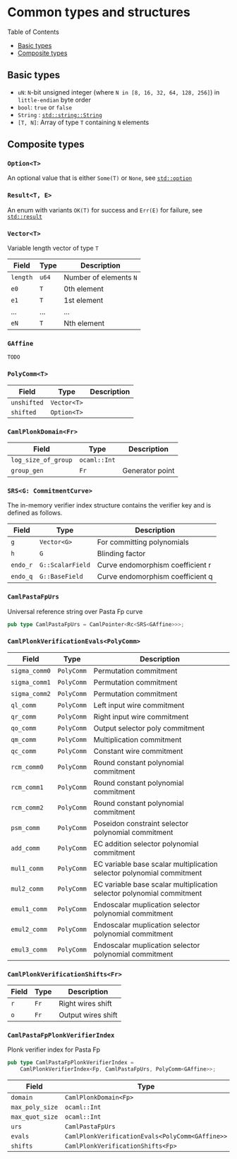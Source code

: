 # Common types and structures

Table of Contents
* [Basic types](#basic-types)
* [Composite types](#composite-types)

## Basic types

* `uN`: `N`-bit unsigned integer (where `N in [8, 16, 32, 64, 128, 256]`) in `little-endian` byte order
* `bool`: `true` or `false`
* `String` : [`std::string::String`](https://doc.rust-lang.org/std/string/struct.String.html)
* `[T, N]`: Array of type `T` containing `N` elements

## Composite types

### `Option<T>`

An optional value that is either `Some(T)` or `None`, see [`std::option`](https://doc.rust-lang.org/std/option/)

### `Result<T, E>`

An enum with variants `OK(T)` for success and `Err(E)` for failure, see [`std::result`](https://doc.rust-lang.org/std/result/)

### `Vector<T>`

Variable length vector of type `T`

| Field     | Type  | Description |
| - | - | - |
| `length`  | `u64` | Number of elements `N` |
| `e0`      | `T`   | 0th element |
| `e1`      | `T`   | 1st element |
| ...       | ...   | ... |
| `eN`      | `T`   | Nth element|

### `GAffine`

`TODO`

### `PolyComm<T>`

| Field       | Type        | Description |
| - | - | - |
| `unshifted` | `Vector<T>` | |
| `shifted`   | `Option<T>` | |

### `CamlPlonkDomain<Fr>`

| Field       | Type        | Description |
| - | - | - |
| `log_size_of_group` | `ocaml::Int` | |
| `group_gen`         | `Fr`         | Generator point |

### `SRS<G: CommitmentCurve>`

The in-memory verifier index structure contains the verifier key and is defined as follows.

| Field    | Type             | Description |
| - | -    | - |
| `g`      | `Vector<G>`      | For committing polynomials |
| `h`      | `G`              | Blinding factor |
| `endo_r` | `G::ScalarField` | Curve endomorphism coefficient r |
| `endo_q` | `G::BaseField`   | Curve endomorphism coefficient q |


### `CamlPastaFpUrs`

Universal reference string over Pasta Fp curve

```rust
pub type CamlPastaFpUrs = CamlPointer<Rc<SRS<GAffine>>>;
```

### `CamlPlonkVerificationEvals<PolyComm>`

| Field | Type  | Description |
| - | - | - |
| `sigma_comm0` | `PolyComm` | Permutation commitment |
| `sigma_comm1` | `PolyComm` | Permutation commitment |
| `sigma_comm2` | `PolyComm` | Permutation commitment |
| `ql_comm`     | `PolyComm` | Left input wire commitment |
| `qr_comm`     | `PolyComm` | Right input wire commitment |
| `qo_comm`     | `PolyComm` | Output selector poly commitment |
| `qm_comm`     | `PolyComm` | Multiplication commitment |
| `qc_comm`     | `PolyComm` | Constant wire commitment |
| `rcm_comm0`   | `PolyComm` | Round constant polynomial commitment |
| `rcm_comm1`   | `PolyComm` | Round constant polynomial commitment |
| `rcm_comm2`   | `PolyComm` | Round constant polynomial commitment |
| `psm_comm`    | `PolyComm` | Poseidon constraint selector polynomial commitment |
| `add_comm`    | `PolyComm` | EC addition selector polynomial commitment |
| `mul1_comm`   | `PolyComm` | EC variable base scalar multiplication selector polynomial commitment |
| `mul2_comm`   | `PolyComm` | EC variable base scalar multiplication selector polynomial commitment |
| `emul1_comm`  | `PolyComm` | Endoscalar muplication selector polynomial commitment |
| `emul2_comm`  | `PolyComm` | Endoscalar muplication selector polynomial commitment |
| `emul3_comm`  | `PolyComm` | Endoscalar muplication selector polynomial commitment |

### `CamlPlonkVerificationShifts<Fr>`

| Field | Type | Description |
| - | - | - |
| `r`   | `Fr` | Right wires shift |
| `o`   | `Fr` | Output wires shift |

### `CamlPastaFpPlonkVerifierIndex`

Plonk verifier index for Pasta Fp

```rust
pub type CamlPastaFpPlonkVerifierIndex =
    CamlPlonkVerifierIndex<Fp, CamlPastaFpUrs, PolyComm<GAffine>>;
```

| Field           | Type                  | Description |
| - | - | - |
| `domain`        | `CamlPlonkDomain<Fp>` | |
| `max_poly_size` | `ocaml::Int` | |
| `max_quot_size` | `ocaml::Int` | |
| `urs`           | `CamlPastaFpUrs` | |
| `evals`         | `CamlPlonkVerificationEvals<PolyComm<GAffine>>` | |
| `shifts`        | `CamlPlonkVerificationShifts<Fp>` | |
